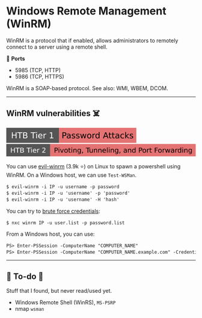 # Windows Remote Management (WinRM)

<div class="row row-cols-lg-2"><div>

WinRM is a protocol that if enabled, allows administrators to remotely connect to a server using a remote shell.

🐊️ **Ports**

* 5985 (TCP, HTTP)
* 5986 (TCP, HTTPS)

WinRM is a SOAP-based protocol. See also: WMI, WBEM, DCOM.
</div><div>
</div></div>

<hr class="sep-both">

## WinRM vulnerabilities ☠️

[![password_attacks](../../../cybersecurity/_badges/htb/password_attacks.svg)](https://academy.hackthebox.com/course/preview/password-attacks)
[![pivoting_tunneling_port_forwarding](../../../cybersecurity/_badges/htb/pivoting_tunneling_port_forwarding.svg)](https://academy.hackthebox.com/course/preview/pivoting-tunneling-and-port-forwarding)

<div class="row row-cols-lg-2"><div>

You can use [evil-winrm](https://github.com/Hackplayers/evil-winrm) (3.9k ⭐) on Linux to spawn a powershell using WinRM. On a Windows host, we can use `Test-WSMan`.

```ps
$ evil-winrm -i IP -u username -p password
$ evil-winrm -i IP -u 'username' -p 'password'
$ evil-winrm -i IP -u 'username' -H 'hash'
```

You can try to [brute force credentials](/cybersecurity/red-team/s2.discovery/techniques/network/auth.md):

```shell!
$ nxc winrm IP -u user.list -p password.list
```
</div><div>

From a Windows host, you can use:

```ps
PS> Enter-PSSession -ComputerName "COMPUTER_NAME"
PS> Enter-PSSession -ComputerName "COMPUTER_NAME.example.com" -Credential example\username
```
</div></div>

<hr class="sep-both">

## 👻 To-do 👻

Stuff that I found, but never read/used yet.

<div class="row row-cols-lg-2"><div>

* Windows Remote Shell (WinRS), `MS-PSRP`
* nmap `wsman`
</div><div>
</div></div>